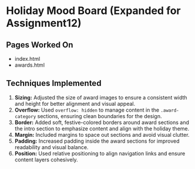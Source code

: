 # Holiday Mood Board (Expanded for Assignment12)

## Pages Worked On
- index.html
- awards.html

## Techniques Implemented

1. **Sizing:** Adjusted the size of award images to ensure a consistent width and height for better alignment and visual appeal.  
2. **Overflow:** Used `overflow: hidden` to manage content in the `.award-category` sections, ensuring clean boundaries for the design.  
3. **Border:** Added soft, festive-colored borders around award sections and the intro section to emphasize content and align with the holiday theme.  
4. **Margin:** Included margins to space out sections and avoid visual clutter.  
5. **Padding:** Increased padding inside the award sections for improved readability and visual balance.  
6. **Position:** Used relative positioning to align navigation links and ensure content layers cohesively.

